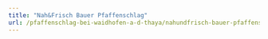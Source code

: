 ```yaml
---
title: "Nah&Frisch Bauer Pfaffenschlag"
url: /pfaffenschlag-bei-waidhofen-a-d-thaya/nahundfrisch-bauer-pfaffenschlag/
---
```

